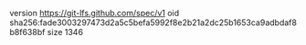version https://git-lfs.github.com/spec/v1
oid sha256:fade3003297473d2a5c5befa5992f8e2b21a2dc25b1653ca9adbdaf8b8f638bf
size 1346
